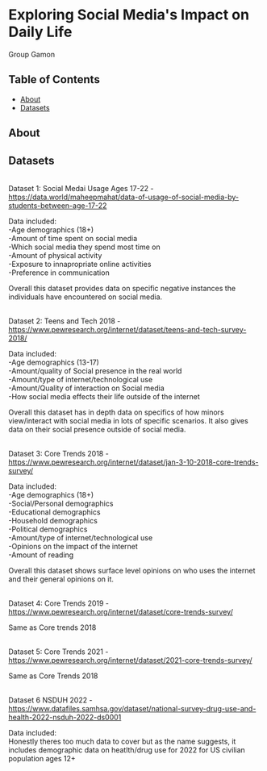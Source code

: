 # Exploring Social Media's Impact on Daily Life
Group Gamon

## Table of Contents

- [About](#about)
- [Datasets](#datasets)

## About 


## Datasets

<br>Dataset 1: Social Medai Usage Ages 17-22 -
https://data.world/maheepmahat/data-of-usage-of-social-media-by-students-between-age-17-22

Data included:
<br>-Age demographics (18+)
<br>-Amount of time spent on social media
<br>-Which social media they spend most time on
<br>-Amount of physical activity
<br>-Exposure to innapropriate online activities
<br>-Preference in communication

Overall this dataset provides data on specific negative instances the individuals have encountered on social media.

<br>Dataset 2: Teens and Tech 2018 -
https://www.pewresearch.org/internet/dataset/teens-and-tech-survey-2018/

Data included:
<br>-Age demographics (13-17)
<br>-Amount/quality of Social presence in the real world 
<br>-Amount/type of internet/technological use
<br>-Amount/Quality of interaction on Social media
<br>-How social media effects their life outside of the internet

Overall this dataset has in depth data on specifics of how minors view/interact with social media in lots of specific scenarios. It also gives data on their social presence outside of social media.

<br>Dataset 3: Core Trends 2018 -
https://www.pewresearch.org/internet/dataset/jan-3-10-2018-core-trends-survey/ 

Data included:
<br>-Age demographics (18+)
<br>-Social/Personal demographics
<br>-Educational demographics
<br>-Household demographics
<br>-Political demographics
<br>-Amount/type of internet/technological use
<br>-Opinions on the impact of the internet
<br>-Amount of reading 

Overall this dataset shows surface level opinions on who uses the internet and their general opinions on it.

<br>Dataset 4: Core Trends 2019 -
https://www.pewresearch.org/internet/dataset/core-trends-survey/

Same as Core trends 2018

<br>Dataset 5: Core Trends 2021 -
https://www.pewresearch.org/internet/dataset/2021-core-trends-survey/

Same as Core Trends 2018

<br>Dataset 6 NSDUH 2022 -
https://www.datafiles.samhsa.gov/dataset/national-survey-drug-use-and-health-2022-nsduh-2022-ds0001

Data included:
<br>Honestly theres too much data to cover but as the name suggests, it includes demographic data on heatlth/drug use for 2022 for US civilian population ages 12+